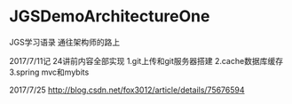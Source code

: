 # JGSDemoArchitectureOne
JGS学习语录
通往架构师的路上

2017/7/11记
24讲前内容全部实现
1.git上传和git服务器搭建
2.cache数据库缓存
3.spring mvc和mybits

2017/7/25
http://blog.csdn.net/fox3012/article/details/75676594
